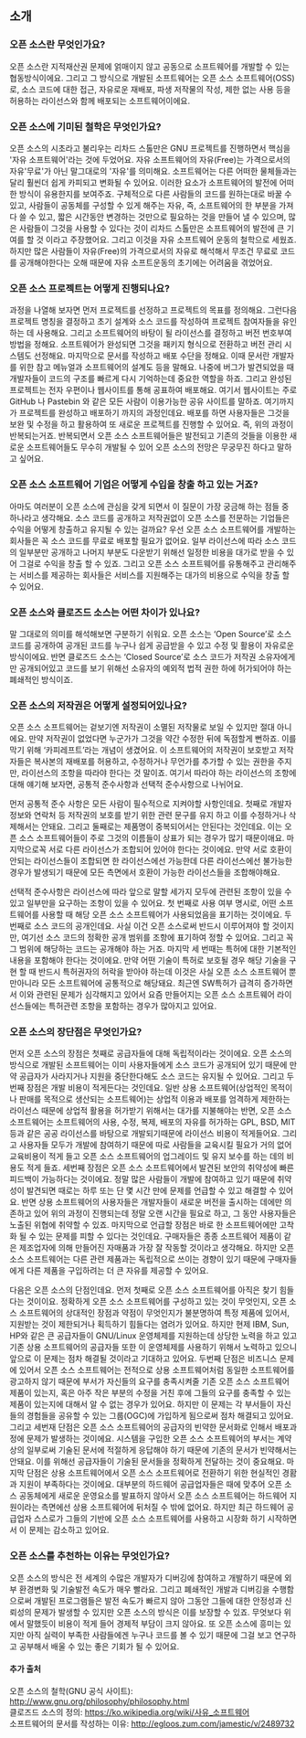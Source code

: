 ## 소개
### 오픈 소스란 무엇인가요?
오픈 소스란 지적재산권 문제에 얽매이지 않고 공동으로 소프트웨어를 개발할 수 있는 협동방식이에요. 그리고 그 방식으로 개발된 소프트웨어는 오픈 소스 소프트웨어(OSS)로, 
소스 코드에 대한 접근, 자유로운 재배포, 파생 저작물의 작성, 제한 없는 사용 등을 허용하는 라이선스와 함께 배포되는 소프트웨어이에요.

### 오픈 소스에 기미된 철학은 무엇인가요?
 오픈 소스의 시초라고 불리우는 리차드 스톨만은 GNU 프로젝트를 진행하면서 핵심을 '자유 소프트웨어'라는 것에 두었어요. 자유 소프트웨어의 자유(Free)는 가격으로서의 자유'무료'가 아닌 말그대로의 '자유'를 의미해요. 소프트웨어는 다른 어떠한 물체들과는 달리 훨씬더 쉽게 카피되고 변화될 수 있어요. 이러한 요소가 소프트웨어의 발전에 
어떠한 방식이 유용한지를 보여주죠. 구체적으로 다른 사람들의 코드를 원하는대로 바꿀 수 있고, 사람들이 공동체를 구성할 수 있게 해주는 자유, 즉, 소프트웨어의 한 부분을 
가져다 쓸 수 있고, 짧은 시간동안 변경하는 것만으로 필요하는 것을 만들어 낼 수 있으며, 많은 사람들이 그것을 사용할 수 있다는 것이 리차드 스톨만은 소프트웨어의 발전에 큰 기여를 할 것 이라고 주장했어요. 그리고 이것을 자유 소프트웨어 운동의 철학으로 세웠죠. 하지만 많은 사람들이 자유(Free)의 가격으로서의 자유로 해석해서 무조건 무료로 
코드를 공개해야한다는 오해 때문에 자유 소프트운동의 초기에는 어려움을 겪었어요.  

### 오픈 소스 프로젝트는 어떻게 진행되나요?
 과정을 나열해 보자면 먼저 프로젝트를 선정하고 프로젝트의 목표를 정의해요. 그런다음 프로젝트 명칭을 결정하고 초기 설계와 소스 코드를 작성하여 프로젝트 참여자들을 유인하는 데 사용해요. 그리고 소프트웨어의 바탕이 될 라이선스를 결정하고 버전 번호부여 방법을 정해요. 소프트웨어가 완성되면 그것을 패키지 형식으로 전환하고 버전 관리 시스템도 선정해요. 마지막으로 문서를 작성하고 배포 수단을 정해요. 이때 문서란 개발자를 위한 참고 메뉴얼과 소프트웨어의 설계도 등을 말해요. 나중에 버그가 발견되었을 때 개발자들이 코드의 구조를 빠르게 다시 기억하는데 중요한 역할을 하죠. 그리고 완성된 프로젝트는 전자 우편이나 웹사이트를 통해 공표하여 배포해요. 여기서 웹사이트는  주로 GitHub 나 Pastebin 와 같은 모든 사람이 이용가능한 공유 사이트를 말하죠. 여기까지가 프로젝트를 완성하고 배포하기 까지의 과정인데요. 배포를 하면 사용자들은 그것을 보완 및 수정을 하고 활용하여 또 새로운 프로젝트를 진행할 수 있어요. 즉, 위의 과정이 반복되는거죠. 반복되면서 오픈 소스 소프트웨어들은 발전되고 기존의 것들을 이용한 새로운 소프트웨어들도 무수히 개발될 수 있어 오픈 소스의 전망은 무궁무진 하다고 말하고 싶어요. 

### 오픈 소스 소프트웨어 기업은 어떻게 수입을 창출 하고 있는 거죠?
 아마도 여러분이 오픈 소스에 관심을 갖게 되면서 이 질문이 가장 궁금해 하는 점들 중 하나라고 생각해요. 소스 코드를 공개하고 저작권없이 오픈 소스를 전문하는 기업들은
수익을 어떻게 창출하고 유지될 수 있는 걸까요? 우선 오픈 소스 소프트웨어를 개발하는 회사들은 꼭 소스 코드를 무료로 배포할 필요가 없어요. 일부 라이선스에 따라  소스 코드의 일부분만 공개하고 나머지 부분도 다운받기 위해선 일정한 비용을 대가로 받을 수 있어 그걸로 수익을 창출 할 수 있죠. 그리고 오픈 소스 소프트웨어를 유통해주고 관리해주는 서비스를 제공하는 회사들은 서비스를 지원해주는 대가의 비용으로 수익을 창출 할 수 있어요.


### 오픈 소스와 클로즈드 소스는 어떤 차이가 있나요?
 말 그대로의 의미를 해석해보면 구분하기 쉬워요. 오픈 소스는 ‘Open Source’로 소스 코드를 공개하여 공개된 코드를 누구나 쉽게 공급받을 수 있고 수정 및 활용이 자유로운방식이에요. 반면 클로즈드 소스는 ‘Closed Source’로 소스 코드가 저작권 소유자에게만 공개되어있고 코드를 보기 위해선 소유자의 예외적 법적 권한 하에 허가되어야 하는 폐쇄적인 방식이죠. 

### 오픈 소스의 저작권은 어떻게 설정되어있나요?
 오픈 소스 소프트웨어는 겉보기엔 저작권이 소멸된 저작물로 보일 수 있지만 절대 아니에요. 만약 저작권이 없었다면 누군가가 그것을 약간 수정한 뒤에 독점할게 뻔하죠. 
이를 막기 위해 ‘카피레프트’라는 개념이 생겼어요. 이 소프트웨어의 저작권이 보호받고 저작자들은 복사본의 재배포를 허용하고, 수정하거나 무언가를 추가할 수 있는 권한을 주지만, 라이선스의 조항을 따라야 한다는 것 말이죠. 여기서 따라야 하는 라이선스의 조항에 대해 얘기해 보자면, 공통적 준수사항과 선택적 준수사항으로 나뉘어요. 
 
 먼저 공통적 준수 사항은 모든 사람이 필수적으로 지켜야할 사항인데요. 첫째로 개발자 정보와 연락처 등 저작권의 보호를 받기 위한 관련 문구를 유지 하고 이를 수정하거나 삭제해서는 안돼요. 그리고 둘째로는 제품명이 중복되어서는 안된다는 것인데요. 이는 오픈 소스 소프트웨어들이 주로 그것의 이름들이 상표가 되는 경우가 많기 때문이애요. 마지막으로꼭 서로 다른 라이선스가 조합되어 있어야 한다는 것이에요. 만약 서로 호환이 안되는 라이선스들이 조합되면 한 라이선스에선 가능한데 다른 라이선스에선 불가능한 경우가 발생되기 때문에 모든 측면에서 호환이 가능한 라이선스들을 조합해야해요. 
 
 선택적 준수사항은 라이선스에 따라 앞으로 말할 세가지 모두에 관련된 조항이 있을 수 있고 일부만을 요구하는 조항이 있을 수 있어요. 첫 번째로 사용 여부 명시로, 어떤 소프트웨어를 사용할 때 해당 오픈 소스 소프트웨어가 사용되었음을 표기하는 것이에요. 두 번째로 소스 코드의 공개인데요. 사실 이건 오픈 소스로써 반드시 이루어져야 할 것이지만, 여기선 소스 코드의 정확한 공개 범위를 조항에 표기하여 정할 수 있어요. 그리고 꼭 그 범위에 해당하는 코드는 공개해야 하는 거죠. 마지막 세 번때는 특허에 대한 기본적인 내용을 포함해야 한다는 것이에요. 만약 어떤 기술이 특허로 보호될 경우 해당 기술을 구현 할 때 반드시 특허권자의 허락을 받아야 하는데 이것은 사실 오픈 소스 소프트웨어 뿐만아니라 모든 소프트웨어에 공통적으로 해당돼요. 최근엔 SW특허가 급격히 증가하면서 이와 관련된 문제가 심각해지고 있어서 요즘 만들어지는 오픈 소스 소프트웨어 라이선스들에는 특허관련 조항을 포함하는 경우가 많아지고 있어요.

### 오픈 소스의 장단점은 무엇인가요?
 먼저 오픈 소스의 장점은 첫째로 공급자들에 대해 독립적이라는 것이에요. 오픈 소스의 방식으로 개발된 소프트웨어는 이미 사용자들에게 소스 코드가 공개되어 있기 때문에 만약 공급자가 사라지거나 지원을 중단한다해도 소스 코드는 유지될 수 있어요. 그리고 두번째 장점은 개발 비용이 적게든다는 것인데요. 일반 상용 소프트웨어(상업적인 목적이나 판매를 목적으로 생산되는 소프트웨어)는 상업적 이용과 배포를 엄격하게 제한하는 라이선스 때문에 상업적 활용을 허가받기 위해서는 대가를 지불해야는 반면, 오픈 소스 소프트웨어는 소프트웨어의 사용, 수정, 복제, 배포의 자유를 허가하는 GPL, BSD, MIT 등과 같은 공공 라이선스를 바탕으로 개발되기때문에 라이선스 비용이 적게들어요. 그리고 사용자들 모두가 개발에 참여하기 때문에 따로 사람들을 교육시킬 필요가 거의 없어 교육비용이 적게 들고 오픈 소스 소프트웨어의 업그레이드 및 유지 보수를 하는 데의 비용도 적게 들죠. 세번째 장점은 오픈 소스 소프트웨어에서 발견된 보안의 취약성에 빠른 피드백이 가능하다는 것이에요. 정말 많은 사람들이 개발에 참여하고 있기 때문에 취약성이 발견되면 때로는 하루 또는 단 몇 시간 만에 문제를 언급할 수 있고 해결할 수 있어요. 반면 상용 소프트웨어의 사용자들은 개발자들이 새로운 버전을 출시하는 데에만 의존하고 있어 위의 과정이 진행되는데 정말 오랜 시간을 필요로 하고, 그 동안 사용자들은 노출된 위협에 취약할 수 있죠. 마지막으로 언급할 장점은 바로 한 소프트웨어에만 고착화 될 수 있는 문제를 피할 수 있다는 것인데요. 구매자들은 종종 소프트웨어 제품이 같은 제조업자에 의해 만들어진 자매품과 가장 잘 작동할 것이라고 생각해요. 하지만 오픈 소스 소프트웨어는 다른 관련 제품과는 독립적으로 쓰이는 경향이 있기 때문에 구매자들에게 다른 제품을 구입하려는 더 큰 자유를 제공할 수 있어요. 
 
 다음은 오픈 소스의 단점인데요. 먼저 첫째로 오픈 소스 소프트웨어를 아직은 찾기 힘들다는 것이이요. 정확하게 오픈 소스 소프트웨어를 구성하고 있는 것이 무엇인지, 오픈 소스 소프트웨어의 상대적인 장점과 약점이 무엇인지가 불분명하여 특정 제품에 있어서, 지원받는 것이 제한되거나 획득하기 힘들다는 염려가 있어요. 하지만 현제 IBM, Sun, HP와 같은 큰 공급자들이 GNU/Linux 운영체제를 지원하는데 상당한 노력을 하고 있고 기존 상용 소프트웨어의 공급자들 또한 이 운영체제를 사용하기 위해서 노력하고 있으니 앞으로 이 문제는 점차 해결될 것이라고 기대하고 있어요. 두번째 단점은 비즈니스 문제에 있어서 오픈 소스 소프트웨어는 전적으로 상용 소프트웨어처럼 동일한 소프트웨어를 광고하지 않기 때문에 부서가 자신들의 요구를 충족시켜줄 기존 오픈 소스 소프트웨어 제품이 있는지, 혹은 아주 작은 부분의 수정을 거친 후에 그들의 요구를 충족할 수 있는 제품이 있는지에 대해서 알 수 없는 경우가 있어요. 하지만 이 문제는 각 부서들이 자신들의 경험들을 공유할 수 있는 그룹(OGC)에 가입하게 됨으로써 점차 해결되고 있어요. 그리고 세번재 단점은 오픈 소스 소프트웨어의 공급자의 빈약한 문서화로 인해서 배포과정에 문제가 발생하는 것이에요. 시스템을 구입한 오픈 소스 소프트웨어의 부서는 계약상의 일부로써 기술된 문서에 적절하게 응답해야 하기 때문에 기존의 문서가 빈약해서는 안돼요.  이를 위해선 공급자들이 기술된 문서들을 정확하게 전달하는 것이 중요해요. 마지막 단점은 상용 소프트웨어에서 오픈 소스 소프트웨어로 전환하기 위한 현실적인 경홤과 지원이 부족하다는 것이에요. 대부분의 하드웨어 공급업자들은 때에 맞추어 오픈 소스 공동체에게 새로운 운영요소를 발표하지 않아서 오픈 소스 소프트웨어는 하드웨어 지원이라는 측면에선 상용 소프트웨어에 뒤처질 수 밖에 없어요. 하지만 최근 하드웨어 공급업자 스스로가 그들의 기반에 오픈 소스 소프트웨어를 사용하고 시장화 하기 시작하면서 이 문제는 감소하고 있어요.

### 오픈 소스를 추천하는 이유는 무엇인가요?
 오픈 소스의 방식은 전 세계의 수많은 개발자가 디버깅에 참여하고 개발하기 때문에 외부 환경변화 및 기술발전 속도가 매우 빨라요. 그리고  폐쇄적인 개발과 디버깅을 수행함으로써 개발된 프로그램들은 발전 속도가 빠르지 않아 그동안 그들에 대한 안정성과 신뢰성의 문제가 발생할 수 있지만 오픈 소스의 방식은 이를 보장할 수 있죠. 무엇보다 위에서 말했듯이 비용이 적게 들어 경제적 부담이 크지 않아요. 또 오픈 소스에 흥미는 있지만 아직 실력이 부족한 사람들에겐 누구나 코드를 볼 수 있기 때문에 그걸 보고 연구하고 공부해서 배울 수 있는 좋은 기회가 될 수 있어요.

#### 추가 출처
오픈 소스의 철학(GNU 공식 사이트): http://www.gnu.org/philosophy/philosophy.html    
   클로즈드 소스의 정의: https://ko.wikipedia.org/wiki/사유_소프트웨어    
   소프트웨어의 문서를 작성하는 이유: http://egloos.zum.com/jamestic/v/2489732
